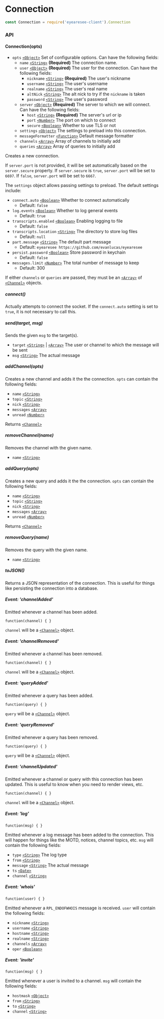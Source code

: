 # Connection

```js
const Connection = require('eyearesee-client').Connection
```

### API

#### Connection(opts)

* `opts` [`<Object>`][] Set of configurable options.
  Can have the following fields:
  * `name` [`<String>`][] **(Required)** The connection name.
  * `user` [`<Object>`][] **(Required)** The user for the connection.
    Can have the following fields:
    * `nickname` [`<String>`][] **(Required)** The user's nickname
    * `username` [`<String>`][] The user's username
    * `realname` [`<String>`][] The user's real name
    * `altNick` [`<String>`][] The alt nick to try if the `nickname` is taken
    * `password` [`<String>`][] The user's password
  * `server` [`<Object>`][] **(Required)** The server to which we will connect.
    Can have the following fields:
    * `host` [`<String>`][] **(Required)** The server's url or ip
    * `port` [`<Number>`][] The port on which to connect
    * `secure` [`<Boolean>`][] Whether to use TLS or not
  * `settings` [`<Object>`][] The settings to preload into this connection.
  * `messageFormatter` [`<Function>`][] Default message formatter
  * `channels` [`<Array>`][] Array of channels to initially add
  * `queries` [`<Array>`][] Array of queries to initially add

Creates a new connection.

If `server.port` is not provided, it will be set automatically based on the
`server.secure` property. If `server.secure` is `true`, `server.port` will
be set to `6697`. If `false`, `server.port` will be set to `6667`.

The `settings` object allows passing settings to preload. The default settings
include:

* `connect.auto` [`<Boolean>`][] Whether to connect automatically
  * Default: `false`
* `log.events` [`<Boolean>`][] Whether to log general events
  * Default: `true`
* `transcripts.enabled` [`<Boolean>`][] Enabling logging to file
  * Default: `false`
* `transcripts.location` [`<String>`][] The directory to store log files
  * Default: `null`
* `part.message` [`<String>`][] The default part message
  * Default: `eyearesee https://github.com/evanlucas/eyearesee`
* `persist.password` [`<Boolean>`][] Store password in keychain
  * Default: `false`
* `messages.limit` [`<Number>`][] The total number of message to keep
  * Default: 300

If either `channels` or `queries` are passed, they must be an [`<Array>`][]
of [`<Channel>`][] objects.


##### connect()

Actually attempts to connect the socket. If the `connect.auto` setting
is set to `true`, it is not necessary to call this.


##### send(target, msg)

Sends the given `msg` to the target(s).

* `target` [`<String>`][] | [`<Array>`][] The user or channel to which the
  message will be sent
* `msg` [`<String>`][] The actual message


##### addChannel(opts)

Creates a new channel and adds it the the connection.
`opts` can contain the following fields:

* `name` [`<String>`][]
* `topic` [`<String>`][]
* `nick` [`<String>`][]
* `messages` [`<Array>`][]
* `unread` [`<Number>`][]

Returns [`<Channel>`][]


##### removeChannel(name)

Removes the channel with the given name.

* `name` [`<String>`][]


##### addQuery(opts)

Creates a new query and adds it the the connection.
`opts` can contain the following fields:

* `name` [`<String>`][]
* `topic` [`<String>`][]
* `nick` [`<String>`][]
* `messages` [`<Array>`][]
* `unread` [`<Number>`][]

Returns [`<Channel>`][]


##### removeQuery(name)

Removes the query with the given name.

* `name` [`<String>`][]


##### toJSON()

Returns a JSON representation of the connection. This is useful for things like
persisting the connection into a database.

##### Event: 'channelAdded'

Emitted whenever a channel has been added.

`function(channel) { }`

`channel` will be a [`<Channel>`][] object.


##### Event: 'channelRemoved'

Emitted whenever a channel has been removed.

`function(channel) { }`

`channel` will be a [`<Channel>`] object.


##### Event: 'queryAdded'

Emitted whenever a query has been added.

`function(query) { }`

`query` will be a [`<Channel>`][] object.


##### Event: 'queryRemoved'

Emitted whenever a query has been removed.

`function(query) { }`

`query` will be a [`<Channel>`] object.


##### Event: 'channelUpdated'

Emitted whenever a channel or query with this connection has been updated.
This is useful to know when you need to render views, etc.

`function(channel) { }`

`channel` will be a [`<Channel>`] object.


##### Event: 'log'

`function(msg) { }`

Emitted whenever a log message has been added to the connection.
This will happen for things like the MOTD, notices, channel topics, etc.
`msg` will contain the following fields:

* `type` [`<String>`][] The log type
* `from` [`<String>`][]
* `message` [`<String>`][] The actual message
* `ts` [`<Date>`][]
* `channel` [`<String>`][]


##### Event: 'whois'

`function(user) { }`

Emitted whenever a `RPL_ENDOFWHOIS` message is received. `user` will contain
the following fields:

* `nickname` [`<String>`][]
* `username` [`<String>`][]
* `hostname` [`<String>`][]
* `realname` [`<String>`][]
* `channels` [`<Array>`][]
* `oper` [`<Boolean>`][]


##### Event: 'invite'

`function(msg) { }`

Emitted whenever a user is invited to a channel. `msg` will contain
the following fields:

* `hostmask` [`<Object>`][]
* `from` [`<String>`][]
* `to` [`<String>`][]
* `channel` [`<String>`][]


[`<Array>`]: https://mdn.io/array
[`<Boolean>`]: https://mdn.io/boolean
[`<Date>`]: https://mdn.io/date
[`<Function>`]: https://mdn.io/function
[`<Number>`]: https://mdn.io/number
[`<Object>`]: https://mdn.io/object
[`<String>`]: https://mdn.io/string
[`<Channel>`]: channel.html
